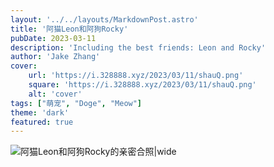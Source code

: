 ```yaml
---
layout: '../../layouts/MarkdownPost.astro'
title: '阿猫Leon和阿狗Rocky'
pubDate: 2023-03-11
description: 'Including the best friends: Leon and Rocky'
author: 'Jake Zhang'
cover:
    url: 'https://i.328888.xyz/2023/03/11/shauQ.png'
    square: 'https://i.328888.xyz/2023/03/11/shauQ.png'
    alt: 'cover'
tags: ["萌宠", "Doge", "Meow"]
theme: 'dark'
featured: true
---
```


![阿猫Leon和阿狗Rocky的亲密合照|wide](https://i.328888.xyz/2023/03/11/shauQ.png)

